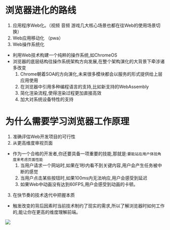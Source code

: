 # 浏览器进化的路线
1. 应用程序Web化。（视频 音频  游戏几大核心场景也都在往Web的使用场景切换）
2. Web应用移动化 （pwa）
3. Web操作系统化
* 利用Web技术构建一个纯粹的操作系统,如ChromeOS
* 浏览器的底层结构往操作系统架构方向发展,在整个架构演化的大背景下牵涉诸多改变
    1. Chrome朝着SOA的方向演化,未来很多模块都会以服务的形式提供给上层应用使用
    2. 在浏览器中引用多种编程语言的支持,比如新支持的WebAssembly
    3. 简化渲染流程,使得渲染过程更加直接高效
    4. 加大对系统设备特性的支持

# 为什么需要学习浏览器工作原理
1. 准确评估Web开发项目的可行性
2. 从更高维度审视页面
* 作为一个合格的开发者,你还要具备一项重要的技能,那就是:`要能站在用户体验角度来考虑页面性能`
    1. 当用户请求一个网站时,如果在1秒内看不到关键内容,用户会产生任务被中断的感觉
    2. 当用户点击某些按钮时,如果100ms内无法响应,用户会感受到延迟
    3. 如果Web中动画没有达到60FPS,用户会感受到动画的卡顿。
3. 在快节奏的技术迭代中把握本质
* 触发改变的背后因素时当前技术制约了现实的需求,所以了解浏览器时如何工作的,能让你在更高的维度理解前端。

![](https://raw.githubusercontent.com/1391020381/Front-end-Advancement/%E6%B5%8F%E8%A7%88%E5%99%A8%E5%B7%A5%E4%BD%9C%E5%8E%9F%E7%90%86%E4%B8%8E%E5%AE%9E%E8%B7%B5/note/img/%E4%B8%93%E6%A0%8F%E7%9A%84%E7%9F%A5%E8%AF%86%E4%BD%93%E7%B3%BB%E7%BB%93%E6%9E%84.jpg)
